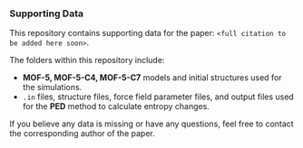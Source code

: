 ### Supporting Data

This repository contains supporting data for the paper: `<full citation to be added here soon>`.

The folders within this repository include:

* **MOF-5, MOF-5-C4, MOF-5-C7** models and initial structures used for the simulations.
* `.in` files, structure files, force field parameter files, and output files used for the **PED** method to calculate entropy changes.

If you believe any data is missing or have any questions, feel free to contact the corresponding author of the paper.

